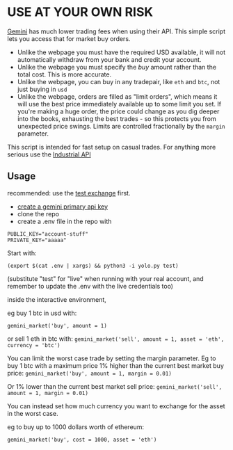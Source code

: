 # USE AT YOUR OWN RISK

[Gemini](https://www.gemini.com) has much lower trading fees when using their API.
This simple script lets you access that for market buy orders.

- Unlike the webpage you must have the required USD available, it will not
automatically withdraw from your bank and credit your account.
- Unlike the webpage you must specify the _buy_ amount rather than the total
  cost. This is more accurate.
- Unlike the webpage, you can buy in any tradepair, like `eth` and `btc`, not
  just buying in `usd`
- Unlike the webpage, orders are filled as "limit orders", which means it will
  use the best price immediately available up to some limit you set.
  If you're making a huge order, the price could change as you dig deeper into the
  books, exhausting the best trades - so this protects you from unexpected
  price swings. Limits are controlled fractionally by the `margin` parameter.

This script is intended for fast setup on casual trades. For anything more
serious use the [Industrial API](https://github.com/daig/gemini)

## Usage

recommended: use the [test exchange](https://exchange.sandbox.gemini.com) first.

- [create a gemini primary api key](https://exchange.gemini.com/settings/api)
- clone the repo
- create a .env file in the repo with

```
PUBLIC_KEY="account-stuff"
PRIVATE_KEY="aaaaa"
```

Start with:

`(export $(cat .env | xargs) && python3 -i yolo.py test)`

(substitute "test" for "live" when running with your real account, and remember
to update the .env with the live credentials too)

inside the interactive environment, 

eg buy 1 btc in usd with:

`gemini_market('buy', amount = 1)`

or sell 1 eth in btc with:
`gemini_market('sell', amount = 1, asset = 'eth', currency = 'btc')`

You can limit the worst case trade by setting the margin parameter.
Eg to buy 1 btc with a maximum price 1% higher than the current best market buy price:
`gemini_market('buy', amount = 1, margin = 0.01)`

Or 1% lower than the current best market sell price:
`gemini_market('sell', amount = 1, margin = 0.01)`

You can instead set how much currency you want to exchange for the asset in the
worst case.

eg to buy up to 1000 dollars worth of ethereum:

`gemini_market('buy', cost = 1000, asset = 'eth')`
